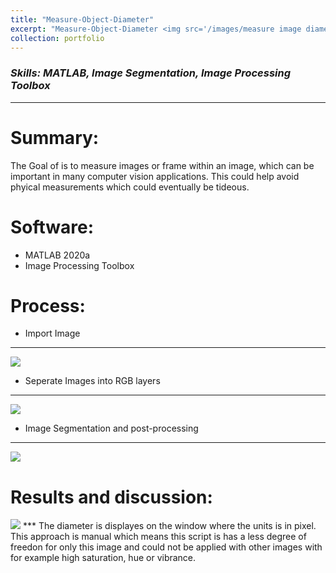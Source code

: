 ```yaml
---
title: "Measure-Object-Diameter"
excerpt: "Measure-Object-Diameter <img src='/images/measure image diameter of ball/4.png'>"
collection: portfolio
---
```


### _Skills: MATLAB, Image Segmentation, Image Processing Toolbox_

****

Summary:
===
The Goal of is to measure images or frame within an image, which can be important in many computer vision applications. This could help avoid phyical measurements which could eventually be tideous.

Software:
===
* MATLAB 2020a
* Image Processing Toolbox

Process:
===
* Import Image
***
<img src='/images/measure image diameter of ball/1.png'>

* Seperate Images into RGB layers
***
<img src='/images/measure image diameter of ball/2.png'>

* Image Segmentation and post-processing
***
<img src='/images/measure image diameter of ball/3.png'>


Results and discussion:
===
<img src='/images/measure-image-diameter-of-ball/4.png'>
***
The diameter is displayes on the window where the units is in pixel. This approach is manual which means this script is has a less degree of freedon for only this image and could not be applied with other images with for example high saturation, hue or vibrance.



